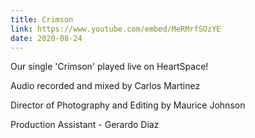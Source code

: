 ```yaml
---
title: Crimson
link: https://www.youtube.com/embed/MeRMrfSOzYE
date: 2020-08-24
---
```


Our single 'Crimson' played live on HeartSpace!

Audio recorded and mixed by Carlos Martinez

Director of Photography and Editing by Maurice Johnson

Production Assistant - Gerardo Diaz
